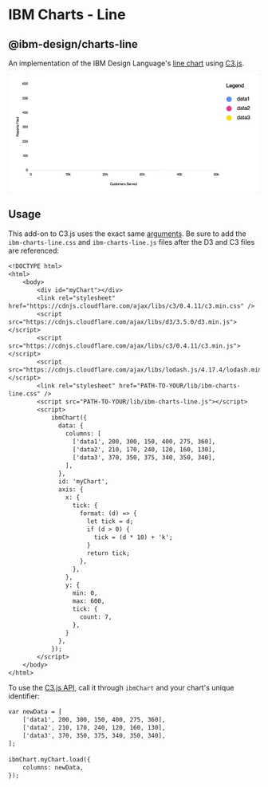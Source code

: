 # IBM Charts - Line
## @ibm-design/charts-line
An implementation of the IBM Design Language's [line chart](https://www.ibm.com/design/language/experience/data-visualization/chart-models/linechart/) using [C3.js](http://c3js.org/).

![Line chart transitioning in](/packages/charts-line/charts-line.gif?raw=true "IBM Line Chart")

## Usage
This add-on to C3.js uses the exact same [arguments](http://c3js.org/reference.html). Be sure to add the `ibm-charts-line.css` and `ibm-charts-line.js` files after the D3 and C3 files are referenced:

```
<!DOCTYPE html>
<html>
    <body>
        <div id="myChart"></div>
        <link rel="stylesheet" href="https://cdnjs.cloudflare.com/ajax/libs/c3/0.4.11/c3.min.css" />
        <script src="https://cdnjs.cloudflare.com/ajax/libs/d3/3.5.0/d3.min.js"></script>
        <script src="https://cdnjs.cloudflare.com/ajax/libs/c3/0.4.11/c3.min.js"></script>
        <script src="https://cdnjs.cloudflare.com/ajax/libs/lodash.js/4.17.4/lodash.min.js"></script>
        <link rel="stylesheet" href="PATH-TO-YOUR/lib/ibm-charts-line.css" />
        <script src="PATH-TO-YOUR/lib/ibm-charts-line.js"></script>
        <script>
            ibmChart({
              data: {
                columns: [
                  ['data1', 200, 300, 150, 400, 275, 360],
                  ['data2', 210, 170, 240, 120, 160, 130],
                  ['data3', 370, 350, 375, 340, 350, 340],
                ],
              },
              id: 'myChart',
              axis: {
                x: {
                  tick: {
                    format: (d) => {
                      let tick = d;
                      if (d > 0) {
                        tick = (d * 10) + 'k';
                      }
                      return tick;
                    },
                  },
                },
                y: {
                  min: 0,
                  max: 600,
                  tick: {
                    count: 7,
                  },
                }
              },
            });
        </script>
    </body>
</html>
```

To use the [C3.js API](http://c3js.org/reference.html#api-focus), call it through `ibmChart` and your chart's unique identifier:

```
var newData = [
    ['data1', 200, 300, 150, 400, 275, 360],
    ['data2', 210, 170, 240, 120, 160, 130],
    ['data3', 370, 350, 375, 340, 350, 340],
];

ibmChart.myChart.load({
    columns: newData,
});
```
